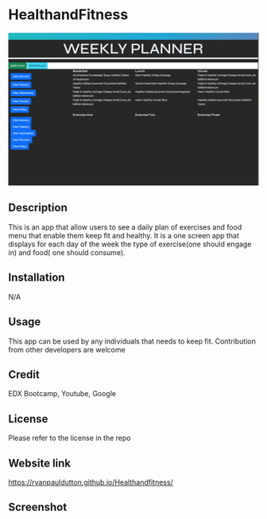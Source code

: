 # HealthandFitness

![DashBoardImage](/screenshot.png "Project Screenshot")

## Description
This is an app that allow users to see a daily plan of exercises and food menu that enable them keep fit and healthy. It is a one screen app that displays for each day of the week the type of exercise(one should engage in) and food( one should consume).

## Installation
N/A

## Usage
This app can be used by any individuals that needs to keep fit. Contribution from other developers are welcome

## Credit
EDX Bootcamp, Youtube, Google

## License
Please refer to the license in the repo

## Website link

https://ryanpauldutton.github.io/Healthandfitness/


## Screenshot

